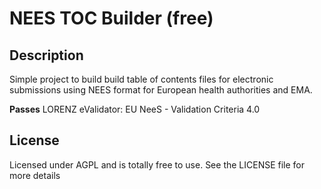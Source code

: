 # NEES TOC Builder (free)

## Description
Simple project to build build table of contents files for electronic submissions using NEES format for European health authorities and EMA. 

**Passes** LORENZ eValidator: EU NeeS - Validation Criteria 4.0

## License 
Licensed under AGPL and is totally free to use. See the LICENSE file for more details
